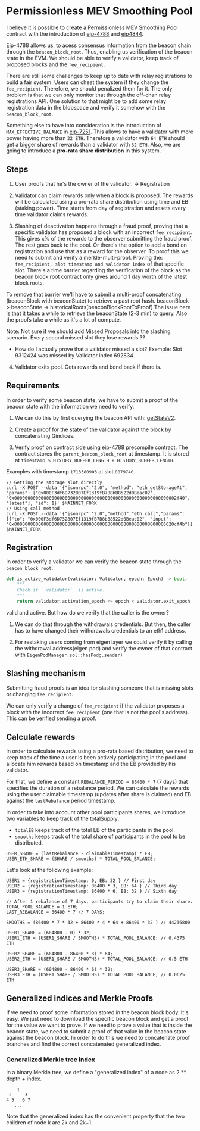 # Permissionless MEV Smoothing Pool

I believe it is possible to create a Permissionless MEV Smoothing Pool contract
with the introduction of [eip-4788](https://eips.ethereum.org/EIPS/eip-4788) and 
[eip4844](https://eips.ethereum.org/EIPS/eip-4844).

Eip-4788 allows us, to acess consensus information from the beacon chain through
the `beacon_block_root`. Thus, enabling us verification of the beacon state in the
EVM. We should be able to verify a validator, keep track of proposed blocks and 
the `fee_recipient`.  

There are still some challenges to keep up to date with relay registrations to 
build a fair system. Users can cheat the system if they change the `fee_recipient`.
Therefore, we should penalized them for it. The only problem is that we can only 
monitor that through the off-chan relay registrations API. One solution to that 
might be to add some relay registration data in the blobspace and verify it somehow
with the `beacon_block_root`.

Something else to have into consideration is the introduction of `MAX_EFFECTIVE_BALANCE` 
in [eip-7251](https://eips.ethereum.org/EIPS/eip-7251). This allows to have a validator
with more power having more than `32 ETH`. Therefore a validator with `64 ETH` 
should get a bigger share of rewards than a validator with `32 ETH`. Also, we are 
going to introduce a **pro-rata share distribution** in this system. 

## Steps 
1. User proofs that he's the owner of the validator. -> Registration 

2. Validator can claim rewards only when a block is proposed. The rewards will be 
calculated using a pro-rata share distribution using time and EB (staking power). 
Time starts from day of registration and resets every time validator claims rewards. 

3. Slashing of deactivation happens through a fraud proof, proving that a specific
validator has proposed a block with an incorrect `fee_recipient`. This gives x%
of the rewards to the observer submitting the fraud proof. The rest goes back to 
the pool. Or there's the option to add a bond on registration and use that as a 
reward for the observer. 
To proof this we need to submit and verify a merkle-multi-proof. Proving the: 
`fee_recipient, slot timestamp and validator index` of that specific slot. There's a time 
barrier regarding the verification of the block as the beacon block root contract
only gives around 1 day worth of the latest block roots. 

To remove that barrier we'll have to submit a multi-proof concatenating (beaconBlock with beaconState) to retrieve
a past root hash. beaconBlock -> beaconState -> historicalRoots[beaconBlockRootToProof]
The issue here is that it takes a while to retrieve the beaconState (2-3 min) to 
query. Also the proofs take a while as it's a lot of compute. 

Note: Not sure if we should add Missed Proposals into the slashing scenario. Every
second missed slot they lose rewards ?? 
* How do I actually prove that a validator missed a slot?
Exemple: Slot 9312424 was missed by Validator index 692834. 

4. Validator exits pool. Gets rewards and bond back if there is.

## Requirements 
In order to verify some beacon state, we have to  submit a proof of the beacon 
state with the information we need to verify. 

1. We can do this by first querying the beacon API with: [getStateV2](https://ethereum.github.io/beacon-APIs/#/Debug/getStateV2).

2. Create a proof for the state of the validator against the block by concatenating
Gindices.

3. Verify proof on contract side using [eip-4788](https://eips.ethereum.org/EIPS/eip-4788)
precompile contract. The contract stores the `parent_beacon_block_root` at timestamp.
It is stored at `timestamp % HISTORY_BUFFER_LENGTH + HISTORY_BUFFER_LENGTH`.

Examples with timestamp `1713380903` at slot `8879740`.
```
// Getting the storage slot directly
curl -X POST --data '{"jsonrpc":"2.0", "method": "eth_getStorageAt", "params": ["0x000F3df6D732807Ef1319fB7B8bB8522d0Beac02", "0x0000000000000000000000000000000000000000000000000000000000002f40", "latest"], "id": 1}' $MAINNET_FORK
// Using call method
curl -X POST --data '{"jsonrpc":"2.0","method":"eth_call","params":[{"to": "0x000F3df6D732807Ef1319fB7B8bB8522d0Beac02", "input": "0x000000000000000000000000000000000000000000000000000000006620cf4b"}],"id":1}' $MAINNET_FORK
```

## Registration
In order to verify a validator we can verify the beacon state through the `beacon_block_root`.
```python
def is_active_validator(validator: Validator, epoch: Epoch) -> bool:
    """
    Check if ``validator`` is active.
    """
    return validator.activation_epoch <= epoch < validator.exit_epoch
```

valid and active. But how do we verify that the caller is the owner? 

1. We can do that through the withdrawals credentials. But then, the caller has
to have changed their withdrawals credentials to an eth1 address. 

2. For restaking users coming from eigen layer we could verify it by calling 
the withdrawal address(eigen  pod) and verify the owner of that contract with 
`EigenPodManager.sol::hasPodg.sender)`

## Slashing mechanism
Submitting fraud proofs is an idea for slashing someone that is missing slots or 
changing `fee_recipient`.

We can only verify a change of `fee_recipient` if the validator proposes a block
with the incorrect `fee_recipient` (one that is not the pool's address). This 
can be verified sending a proof. 



## Calculate rewards 

In order to calculate rewards using a pro-rata based distribution, we need to 
keep track of the time a user is been actively participating in the pool and 
allocate him rewards based on timestamp and the EB provided by his validator. 

For that, we define a constant `REBALANCE_PERIOD = 86400 * 7` (7 days) that specifies 
the duration of a rebalance period. We can calculate the rewards using 
the user claimable timestamp (updates after share is claimed) and EB against the 
`lastRebalance` period timestamp. 

In order to take into account other pool participants shares, we introduce two 
variables to keep track of the totalSupply: 
* `totalEB` keeps track of the total EB of the participants in the pool.
* `smooths` keeps track of the total share of participants in the pool to be distributed.

```
USER_SHARE = (lastRebalance - claimableTimestamp) * EB;
USER_ETH_SHARE = (SHARE / smooths) * TOTAL_POOL_BALANCE;
```

Let's look at the following example:
```
USER1 = {registrationTimestamp: 0, EB: 32 } // First day
USER2 = {registrationTimestamp: 86400 * 3, EB: 64 } // Third day
USER3 = {registrationTimestamp: 86400 * 6, EB: 32 } // Sixth day

// After 1 rebalance of 7 days, participants try to claim their share.
TOTAL_POOL_BALANCE = 1 ETH;
LAST_REBALANCE = 86400 * 7 // 7 DAYS;

SMOOTHS = (86400 * 7 * 32 + 86400 * 4 * 64 + 86400 * 32 ) // 44236800

USER1_SHARE = (604800 - 0) * 32;
USER1_ETH = (USER1_SHARE / SMOOTHS) * TOTAL_POOL_BALANCE; // 0.4375 ETH

USER2_SHARE = (604800 - 86400 * 3) * 64;
USER2_ETH = (USER1_SHARE / SMOOTHS) * TOTAL_POOL_BALANCE; // 0.5 ETH

USER3_SHARE = (604800 - 86400 * 6) * 32;
USER3_ETH = (USER1_SHARE / SMOOTHS) * TOTAL_POOL_BALANCE; // 0.0625 ETH
```

## Generalized indices and Merkle Proofs

If we need to proof some information stored in the beacon block body. It's easy.
We just need to download the specific beacon block and get a proof for the value 
we want to prove. If we need to prove a value that is inside the beacon state, 
we need to submit a proof of that value in the beacon state against the beacon 
block. In order to do this we need to concatenate proof branches and find the correct
concatenated generalized index. 

### Generalized Merkle tree index 
In a binary Merkle tree, we define a "generalized index" of a node as 2 ** depth + index.
```
    1
 2     3
4 5   6 7
   ...
```
Note that the generalized index has the convenient property that the two children 
of node k are 2k and 2k+1.


